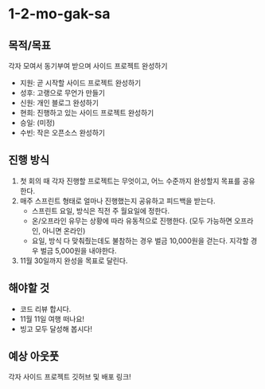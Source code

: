 # 1-2-mo-gak-sa

## 목적/목표
각자 모여서 동기부여 받으며 사이드 프로젝트 완성하기
- 지원: 곧 시작할 사이드 프로젝트 완성하기
- 성후: 고랭으로 무언가 만들기
- 신원: 개인 블로그 완성하기
- 현희: 진행하고 있는 사이드 프로젝트 완성하기
- 승일: (미정)
- 수빈: 작은 오픈소스 완성하기

## 진행 방식
1. 첫 회의 때 각자 진행할 프로젝트는 무엇이고, 어느 수준까지 완성할지 목표를 공유한다.
2. 매주 스프린트 형태로 얼마나 진행했는지 공유하고 피드백을 받는다.
   - 스프린트 요일, 방식은 직전 주 월요일에 정한다.
   - 온/오프라인 유무는 상황에 따라 유동적으로 진행한다. (모두 가능하면 오프라인, 아니면 온라인)
   - 요일, 방식 다 맞춰줬는데도 불참하는 경우 벌금 10,000원을 걷는다. 지각할 경우 벌금 5,000원을 내야한다.
3. 11월 30일까지 완성을 목표로 달린다.

## 해야할 것
- 코드 리뷰 합시다.
- 11월 11일 여행 떠나요!
- 빙고 모두 달성해 봅시다!

## 예상 아웃풋
각자 사이드 프로젝트 깃허브 및 배포 링크!
